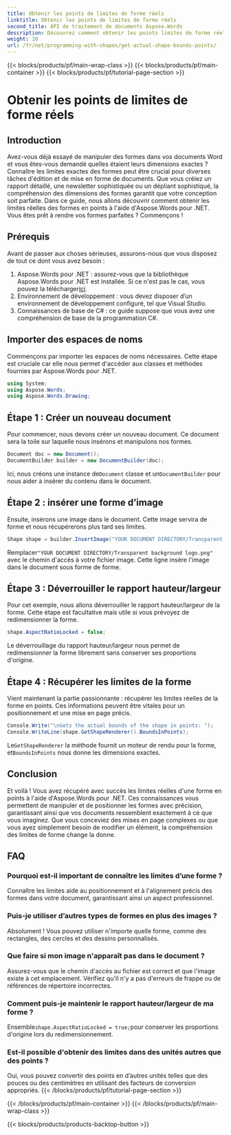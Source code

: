 ```yaml
---
title: Obtenir les points de limites de forme réels
linktitle: Obtenir les points de limites de forme réels
second_title: API de traitement de documents Aspose.Words
description: Découvrez comment obtenir les points limites de forme réels dans les documents Word à l'aide d'Aspose.Words pour .NET. Apprenez à manipuler les formes avec précision grâce à ce guide détaillé.
weight: 10
url: /fr/net/programming-with-shapes/get-actual-shape-bounds-points/
---
```


{{< blocks/products/pf/main-wrap-class >}}
{{< blocks/products/pf/main-container >}}
{{< blocks/products/pf/tutorial-page-section >}}

# Obtenir les points de limites de forme réels

## Introduction

Avez-vous déjà essayé de manipuler des formes dans vos documents Word et vous êtes-vous demandé quelles étaient leurs dimensions exactes ? Connaître les limites exactes des formes peut être crucial pour diverses tâches d'édition et de mise en forme de documents. Que vous créiez un rapport détaillé, une newsletter sophistiquée ou un dépliant sophistiqué, la compréhension des dimensions des formes garantit que votre conception soit parfaite. Dans ce guide, nous allons découvrir comment obtenir les limites réelles des formes en points à l'aide d'Aspose.Words pour .NET. Vous êtes prêt à rendre vos formes parfaites ? Commençons !

## Prérequis

Avant de passer aux choses sérieuses, assurons-nous que vous disposez de tout ce dont vous avez besoin :

1.  Aspose.Words pour .NET : assurez-vous que la bibliothèque Aspose.Words pour .NET est installée. Si ce n'est pas le cas, vous pouvez la télécharger[ici](https://releases.aspose.com/words/net/).
2. Environnement de développement : vous devez disposer d’un environnement de développement configuré, tel que Visual Studio.
3. Connaissances de base de C# : ce guide suppose que vous avez une compréhension de base de la programmation C#.

## Importer des espaces de noms

Commençons par importer les espaces de noms nécessaires. Cette étape est cruciale car elle nous permet d'accéder aux classes et méthodes fournies par Aspose.Words pour .NET.

```csharp
using System;
using Aspose.Words;
using Aspose.Words.Drawing;
```

## Étape 1 : Créer un nouveau document

Pour commencer, nous devons créer un nouveau document. Ce document sera la toile sur laquelle nous insérons et manipulons nos formes.

```csharp
Document doc = new Document();
DocumentBuilder builder = new DocumentBuilder(doc);
```

 Ici, nous créons une instance de`Document` classe et un`DocumentBuilder` pour nous aider à insérer du contenu dans le document.

## Étape 2 : insérer une forme d’image

Ensuite, insérons une image dans le document. Cette image servira de forme et nous récupérerons plus tard ses limites.

```csharp
Shape shape = builder.InsertImage("YOUR DOCUMENT DIRECTORY/Transparent background logo.png");
```

 Remplacer`"YOUR DOCUMENT DIRECTORY/Transparent background logo.png"` avec le chemin d'accès à votre fichier image. Cette ligne insère l'image dans le document sous forme de forme.

## Étape 3 : Déverrouiller le rapport hauteur/largeur

Pour cet exemple, nous allons déverrouiller le rapport hauteur/largeur de la forme. Cette étape est facultative mais utile si vous prévoyez de redimensionner la forme.

```csharp
shape.AspectRatioLocked = false;
```

Le déverrouillage du rapport hauteur/largeur nous permet de redimensionner la forme librement sans conserver ses proportions d'origine.

## Étape 4 : Récupérer les limites de la forme

Vient maintenant la partie passionnante : récupérer les limites réelles de la forme en points. Ces informations peuvent être vitales pour un positionnement et une mise en page précis.

```csharp
Console.Write("\nGets the actual bounds of the shape in points: ");
Console.WriteLine(shape.GetShapeRenderer().BoundsInPoints);
```

 Le`GetShapeRenderer` la méthode fournit un moteur de rendu pour la forme, et`BoundsInPoints` nous donne les dimensions exactes.

## Conclusion

Et voilà ! Vous avez récupéré avec succès les limites réelles d'une forme en points à l'aide d'Aspose.Words pour .NET. Ces connaissances vous permettent de manipuler et de positionner les formes avec précision, garantissant ainsi que vos documents ressemblent exactement à ce que vous imaginez. Que vous conceviez des mises en page complexes ou que vous ayez simplement besoin de modifier un élément, la compréhension des limites de forme change la donne.

## FAQ

### Pourquoi est-il important de connaître les limites d’une forme ?
Connaître les limites aide au positionnement et à l'alignement précis des formes dans votre document, garantissant ainsi un aspect professionnel.

### Puis-je utiliser d’autres types de formes en plus des images ?
Absolument ! Vous pouvez utiliser n'importe quelle forme, comme des rectangles, des cercles et des dessins personnalisés.

### Que faire si mon image n'apparaît pas dans le document ?
Assurez-vous que le chemin d'accès au fichier est correct et que l'image existe à cet emplacement. Vérifiez qu'il n'y a pas d'erreurs de frappe ou de références de répertoire incorrectes.

### Comment puis-je maintenir le rapport hauteur/largeur de ma forme ?
Ensemble`shape.AspectRatioLocked = true;`pour conserver les proportions d'origine lors du redimensionnement.

### Est-il possible d'obtenir des limites dans des unités autres que des points ?
Oui, vous pouvez convertir des points en d’autres unités telles que des pouces ou des centimètres en utilisant des facteurs de conversion appropriés.
{{< /blocks/products/pf/tutorial-page-section >}}

{{< /blocks/products/pf/main-container >}}
{{< /blocks/products/pf/main-wrap-class >}}

{{< blocks/products/products-backtop-button >}}
